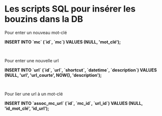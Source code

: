 <h1>Les scripts SQL pour insérer les bouzins dans la DB</h1>

<p>Pour enter un nouveau mot-clé</p>
<p><b>INSERT INTO `mc` (`id`, `mc`) VALUES (NULL, 'mot_clé');</b></p><br>

<p>Pour enter une nouvelle url</p>
<p><b>INSERT INTO `url` (`id`, `url`, `shortcut`, `datetime`, `description`) VALUES (NULL, 'url', 'url_courte', NOW(), 'description');</b></p><br>

<p>Pour lier une url à un mot-clé</p>
<p><b>INSERT INTO `assoc_mc_url` (`id`, `mc_id`, `url_id`) VALUES (NULL, 'id_mot_clé', 'id_url');</b></p>
